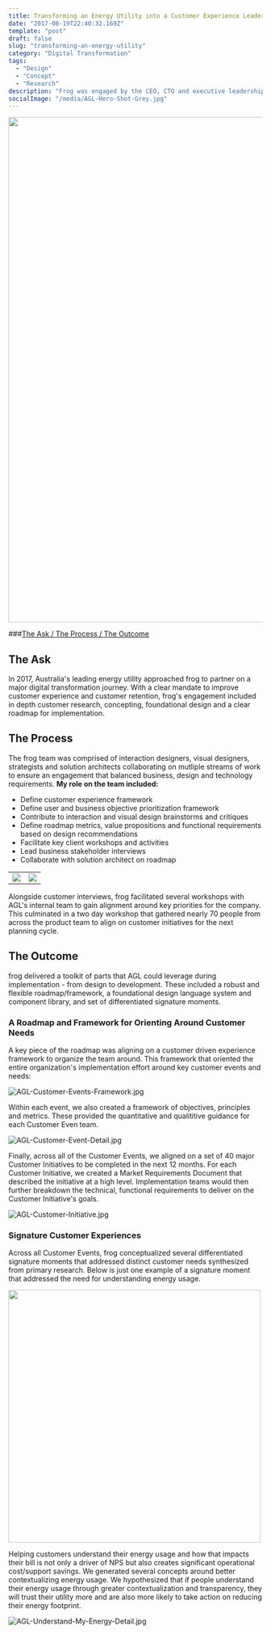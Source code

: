 ```yaml
---
title: Transforming an Energy Utility into a Customer Experience Leader
date: "2017-08-19T22:40:32.169Z"
template: "post"
draft: false
slug: "transforming-an-energy-utility"
category: "Digital Transformation"
tags:
  - "Design"
  - "Concept"
  - "Research"
description: "Frog was engaged by the CEO, CTO and executive leadership team of Australia’s largest utility to conceptualize, design and roadmap the future of their digital products and overall end to end customer experience."
socialImage: "/media/AGL-Hero-Shot-Grey.jpg"
---
```

<img src="/media/AGL-Hero-Shot-Grey.jpg" width="1000" />

###[The Ask / ](#the-ask) [The Process / ](#the-process) [The Outcome](#the-outcome)

## The Ask

In 2017, Australia's leading energy utility approached frog to partner on a major digital transformation journey. With a clear mandate to improve customer experience and customer retention, frog's engagement included in depth customer research, concepting, foundational design and a clear roadmap for implementation.

## The Process

The frog team was comprised of interaction designers, visual designers, strategists and solution architects collaborating on mutliple streams of work to ensure an engagement that balanced business, design and technology requirements. **My role on the team included:**
- Define customer experience framework
- Define user and business objective prioritization framework
- Contribute to interaction and visual design brainstorms and critiques
- Define roadmap metrics, value propositions and functional requirements based on design recommendations
- Facilitate key client workshops and activities 
- Lead business stakeholder interviews
- Collaborate with solution architect on roadmap 

<table><tr><td><img src="/media/AGL-Brainstorming-Session.jpg"></td><td><img src="/media/AGL-Workshop-Team.jpg"></td></tr></table>

Alongside customer interviews, frog facilitated several workshops with AGL's internal team to gain alignment around key priorities for the company. This culminated in a two day workshop that gathered nearly 70 people from across the product team to align on customer initiatives for the next planning cycle.

## The Outcome

frog delivered a toolkit of parts that AGL could leverage during implementation - from design to development. These included a robust and flexible roadmap/framework, a foundational design language system and component library, and set of differentiated signature moments. 

### A Roadmap and Framework for Orienting Around Customer Needs

A key piece of the roadmap was aligning on a customer driven experience framework to organize the team around. This framework that oriented the entire organization's implementation effort around key customer events and needs:

![AGL-Customer-Events-Framework.jpg](/media/AGL-Customer-Events-Framework.jpg)

Within each event, we also created a framework of objectives, principles and metrics. These provided the quantitative and qualititive guidance for each Customer Even team.

![AGL-Customer-Event-Detail.jpg](/media/AGL-Customer-Event-Detail.jpg)

Finally, across all of the Customer Events, we aligned on a set of 40 major Customer Initiatives to be completed in the next 12 months. For each Customer Initiative, we created a Market Requirements Document that described the initiative at a high level. Implementation teams would then further breakdown the technical, functional requirements to deliver on the Customer Initiative's goals.

![AGL-Customer-Initiative.jpg](/media/AGL-Customer-Initiative.jpg)

### Signature Customer Experiences 

Across all Customer Events, frog conceptualized several differentiated signature moments that addressed distinct customer needs synthesized from primary research. Below is just one example of a signature moment that addressed the need for understanding energy usage.

<img src="/media/AGL-Understand-My-Energy.jpg" width="500" />

Helping customers understand their energy usage and how that impacts their bill is not only a driver of NPS but also creates significant operational cost/support savings. We generated several concepts around better contextualizing energy usage. We hypothesized that if people understand their energy usage through greater contextualization and transparency, they will trust their utility more and are also more likely to take action on reducing their energy footprint.

![AGL-Understand-My-Energy-Detail.jpg](/media/AGL-Understand-My-Energy-Detail.jpg)




